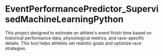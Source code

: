 # EventPerformancePredictor_SupervisedMachineLearningPython
This project designed to estimate an athlete's event finish time based on historical performance data, physiological metrics, and race-specific details. This tool helps athletes set realistic goals and optimize race strategies.
